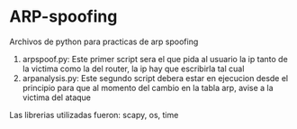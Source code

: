 # ARP-spoofing
Archivos de python para practicas de arp spoofing

1. arpspoof.py: Este primer script sera el que pida al usuario la ip tanto de la victima como la del router, la ip hay que escribirla tal cual
2. arpanalysis.py: Este segundo script debera estar en ejecucion desde el principio para que al momento del cambio en la tabla arp, avise a la victima del ataque

Las librerias utilizadas fueron: scapy, os, time
